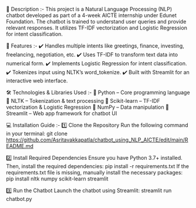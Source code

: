 📌 Description :-
This project is a Natural Language Processing (NLP) chatbot developed as part of a 4-week AICTE internship under Edunet Foundation. The chatbot is trained to understand user queries and provide relevant responses. It utilizes TF-IDF vectorization and Logistic Regression for intent classification.

🚀 Features :-
✔️ Handles multiple intents like greetings, finance, investing, freelancing, negotiation, etc.
✔️ Uses TF-IDF to transform text data into numerical form.
✔️ Implements Logistic Regression for intent classification.
✔️ Tokenizes input using NLTK’s word_tokenize.
✔️ Built with Streamlit for an interactive web interface.

🛠️ Technologies & Libraries Used :-
📌 Python – Core programming language
📌 NLTK – Tokenization & text processing
📌 Scikit-learn – TF-IDF vectorization & Logistic Regression
📌 NumPy – Data manipulation
📌 Streamlit – Web app framework for chatbot UI

💻 Installation Guide :-
1️⃣ Clone the Repository
Run the following command in your terminal:
git clone
https://github.com/Asritavakkapatla/chatbot_using_NLP_AICTE/edit/main/README.md

2️⃣ Install Required Dependencies
Ensure you have Python 3.7+ installed. Then, 
install the required dependencies:
pip install -r requirements.txt
If the requirements.txt file is missing, manually install the necessary packages:
pip install nltk numpy scikit-learn streamlit

3️⃣ Run the Chatbot
Launch the chatbot using Streamlit:
streamlit run chatbot.py
